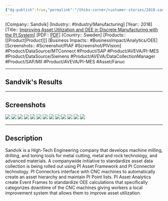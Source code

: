 ```yaml
---
{"dg-publish":true,"permalink":"/thibs-corner/customer-stories/2018-sandvik-improving-asset-utilization-and-oee-in-discrete-manufacturing-with-the-pi-system/"}
---
```


[Company:: Sandvik]
[Industry:: #Industry/Manufacturing]
[Year:: 2018]
[Title:: [Improving Asset Utilization and OEE in Discrete Manufacturing with the PI System](https://resources.osisoft.com/presentations/improving-asset-utilization-and-oee-in-discrete-manufacturing-with-the-pi-system/)]
[PDF:: [PDF](https://cdn.osisoft.com/osi/presentations/2018-uc-san-francisco/UC18NA-D2TR05-Sandvik-CSoderlund-Improving-Asset-Utilization-OEE-Discrete-Manufacturing-PISystem.pdf)]
[Country:: Sweden]
[Products:: [[Product\|Product]]]
[Business Impacts:: #BusinessImpact/Analytics/OEE]
[Screenshots:: #Screenshot/PIAF #Screenshot/PIVision]
#Product/DataSource/MTConnect  #Product/SAP #Product/AVEVA/PI-MES #Product/DataSource/Siemens   #Product/AVEVA/DataCollectionManager #Product/SAP/MII   #Product/AVEVA/PI-MES #Asset/Fanuc

---
## Sandvik's Results

---
## Screenshots
![](https://i.imgur.com/m7ehFJD.png)
![](https://i.imgur.com/FTDV9SU.png)
![](https://i.imgur.com/VxVBrCt.png)
![](https://i.imgur.com/xwjSviV.png)
![](https://i.imgur.com/1WwnDde.png)
![](https://i.imgur.com/dTlbgzI.png)
![](https://i.imgur.com/B5rLMHA.png)
![](https://i.imgur.com/sbkUwxN.png)
![](https://i.imgur.com/mPyKxer.png)
![](https://i.imgur.com/biDgqJG.png)
![](https://i.imgur.com/La4o0xl.png)
![](https://i.imgur.com/qr8QdzQ.png)
![](https://i.imgur.com/EY27E1N.png)



---
## Description
Sandvik is a High-Tech Engineering company that develops machine milling, drilling, and toning tools for metal cutting, metal and rock technology, and advanced materials. A companywide initiative to standardize asset data collection is being rolled out using PI Asset Framework and PI Connector technology. PI Connectors interface with CNC machines to automatically create an asset hierarchy and maintain PI Point lists. PI Asset Analytics create Event Frames to standardize OEE calculations that specifically categorizes downtime of the CNC machines giving workers a local improvement system that allows them to improve asset utilization.